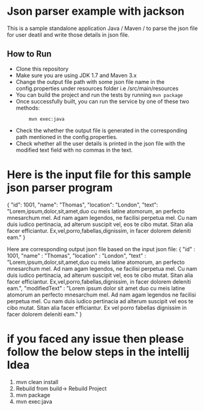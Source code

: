 # Json parser example with jackson

This is a sample standalone application Java / Maven / to parse the json file for user deatil and write those details in json file.

## How to Run 

* Clone this repository 
* Make sure you are using JDK 1.7 and Maven 3.x
* Change the output file path with some json file name in the config.properties under resources folder i.e /src/main/resources
* You can build the project and run the tests by running ```mvn package```
* Once successfully built, you can run the service by one of these two methods:
```
        mvn exec:java

```
* Check the whether the output file is generated in the corresponding path mentioned in the config.properties.
* Check whether all the user details is printed in the json file with the modified text field with no commas in the text.

# Here is the input file for this sample json parser program

{
  "id": 1001,
  "name": "Thomas",
  "location": "London",
  "text": "Lorem,ipsum,dolor,sit,amet,duo cu meis latine atomorum, an perfecto mnesarchum mel. Ad nam agam legendos, ne facilisi perpetua mel. Cu nam duis iudico pertinacia, ad alterum suscipit vel, eos te cibo mutat. Sitan alia facer efficiantur. Ex,vel,porro,fabellas,dignissim, in facer dolorem deleniti eam."
}


Here are corresponding output json file based on the input json file:
{
  "id" : 1001,
  "name" : "Thomas",
  "location" : "London",
  "text" : "Lorem,ipsum,dolor,sit,amet,duo cu meis latine atomorum, an perfecto mnesarchum mel. Ad nam agam legendos, ne facilisi perpetua mel. Cu nam duis iudico pertinacia, ad alterum suscipit vel, eos te cibo mutat. Sitan alia facer efficiantur. Ex,vel,porro,fabellas,dignissim, in facer dolorem deleniti eam.",
  "modifiedText" : "Lorem ipsum dolor sit amet duo cu meis latine atomorum  an perfecto mnesarchum mel. Ad nam agam legendos  ne facilisi perpetua mel. Cu nam duis iudico pertinacia  ad alterum suscipit vel  eos te cibo mutat. Sitan alia facer efficiantur. Ex vel porro fabellas dignissim  in facer dolorem deleniti eam."
}

# if you faced any issue then please follow the below steps in the intellij Idea
1) mvn clean install
2) Rebuild from build-> Rebuild Project
3) mvn package
4) mvn exec:java










